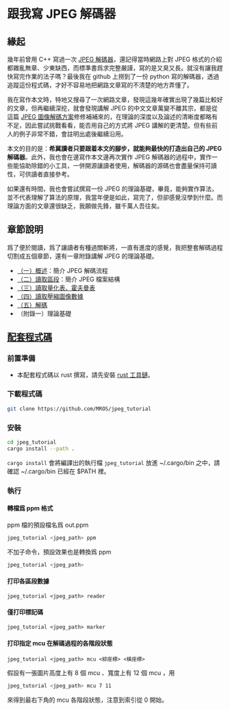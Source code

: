 # 跟我寫 JPEG 解碼器

## 緣起
幾年前曾用 C++ 寫過一次 [JPEG 解碼器](https://github.com/MROS/jpeg_decoder)，還記得當時網路上對 JPEG 格式的介紹都雜亂無章、少東缺西，而標準書爲求完整嚴謹，寫的是又臭又長。就沒有讓我趕快寫完作業的法子嗎？最後我在 github 上撈到了一份 python 寫的解碼器，透過追蹤這份程式碼，才好不容易地把網路文章寫的不清楚的地方弄懂了。

我在寫作本文時，特地又搜尋了一次網路文章，發現這幾年確實出現了幾篇比較好的文章，但再繼續深挖，就會發現講解 JPEG 的中文文章萬變不離其宗，都是從這篇 [JPEG 圖像解碼方案](http://read.pudn.com/downloads166/ebook/757412/jpeg/JPEG%CD%BC%CF%F1%BD%E2%C2%EB%B7%BD%B0%B8.pdf)修修補補來的，在理論的深度以及論述的清晰度都略有不足，因此嘗試挑戰看看，能否用自己的方式將 JPEG 講解的更清楚。但有些前人的例子非常不錯，會註明出處後繼續沿用。

本文的目的是：**希冀讀者只要跟着本文的腳步，就能夠最快的打造出自己的 JPEG 解碼器**。此外，我也會在邊寫作本文邊再次實作 JPEG 解碼器的過程中，實作一些能協助除錯的小工具，一併開源讓讀者使用，解碼器的源碼也會盡量保持可讀性，可供讀者直接參考。

如果還有時間，我也會嘗試撰寫一份 JPEG 的理論基礎，畢竟，能夠實作算法，並不代表理解了算法的原理，我當年便是如此，寫完了，但卻感覺沒學到什麼。而理論方面的文章還很缺乏，我願做先鋒，雖千萬人吾往矣。

## 章節說明

爲了便於閱讀，爲了讓讀者有種過關斬將，一直有進度的感覺，我把整套解碼過程切割成五個章節，還有一章附錄講解 JPEG 的理論基礎。

- [（一）概述](https://github.com/MROS/jpeg_tutorial/blob/master/doc/%E8%B7%9F%E6%88%91%E5%AF%ABjpeg%E8%A7%A3%E7%A2%BC%E5%99%A8%EF%BC%88%E4%B8%80%EF%BC%89%E6%A6%82%E8%BF%B0.md)：簡介 JPEG 解碼流程
- [（二）讀取區段](https://github.com/MROS/jpeg_tutorial/blob/master/doc/%E8%B7%9F%E6%88%91%E5%AF%ABjpeg%E8%A7%A3%E7%A2%BC%E5%99%A8%EF%BC%88%E4%BA%8C%EF%BC%89%E6%AA%94%E6%A1%88%E7%B5%90%E6%A7%8B.md)：簡介 JPEG 檔案結構
- [（三）讀取量化表、霍夫曼表](https://github.com/MROS/jpeg_tutorial/blob/master/doc/%E8%B7%9F%E6%88%91%E5%AF%ABjpeg%E8%A7%A3%E7%A2%BC%E5%99%A8%EF%BC%88%E4%B8%89%EF%BC%89%E8%AE%80%E5%8F%96%E9%87%8F%E5%8C%96%E8%A1%A8%E3%80%81%E9%9C%8D%E5%A4%AB%E6%9B%BC%E8%A1%A8.md)
- [（四）讀取壓縮圖像數據](https://github.com/MROS/jpeg_tutorial/blob/master/doc/%E8%B7%9F%E6%88%91%E5%AF%ABjpeg%E8%A7%A3%E7%A2%BC%E5%99%A8%EF%BC%88%E5%9B%9B%EF%BC%89%E8%AE%80%E5%8F%96%E5%A3%93%E7%B8%AE%E5%9C%96%E5%83%8F%E6%95%B8%E6%93%9A.md)
- [（五）解碼](https://github.com/MROS/jpeg_tutorial/blob/master/doc/%E8%B7%9F%E6%88%91%E5%AF%ABjpeg%E8%A7%A3%E7%A2%BC%E5%99%A8%EF%BC%88%E4%BA%94%EF%BC%89%E8%A7%A3%E7%A2%BC.md)
- （附錄一）理論基礎

## [配套程式碼](https://github.com/MROS/jpeg_tutorial)

### 前置準備

- 本配套程式碼以 rust 撰寫，請先安裝 [rust 工具鏈](https://www.rust-lang.org/tools/install)。

### 下載程式碼
``` sh
git clone https://github.com/MROS/jpeg_tutorial
```

### 安裝

```sh
cd jpeg_tutorial
cargo install --path .
```
`cargo install` 會將編譯出的執行檔 `jpeg_tutorial` 放進 ~/.cargo/bin 之中，請確認 ~/.cargo/bin 已經在 $PATH 裡。

### 執行

#### 轉檔爲 ppm 格式

ppm 檔的預設檔名爲 out.ppm

``` sh
jpeg_tutorial <jpeg_path> ppm
```

不加子命令，預設效果也是轉換爲 ppm

```sh
jpeg_tutorial <jpeg_path>
```

#### 打印各區段數據

```
jpeg_tutorial <jpeg_path> reader
```

#### 僅打印標記碼

```
jpeg_tutorial <jpeg_path> marker
```

#### 打印指定 mcu 在解碼過程的各階段狀態

```
jpeg_tutorial <jpeg_path> mcu <綜座標> <橫座標>
```

假設有一張圖片高度上有 8 個 mcu  、寬度上有 12 個 mcu ，用

```sh
jpeg_tutorial <jpeg_path> mcu 7 11
```

來得到最右下角的 mcu 各階段狀態，注意到索引從 0 開始。

